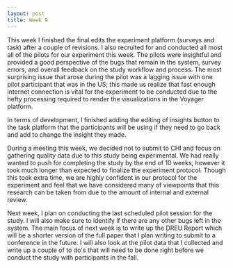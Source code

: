 ```yaml
---
layout: post
title: Week 9
---
```


This week I finished the final edits the experiment platform (surveys and task) after a couple of revisions. I also recruited for and conducted all most all of the pilots for our experiment this week. The pilots were insightful and provided a good perspective of the bugs that remain in the system, survey errors, and overall feedback on the study workflow and process. The most surprising issue that arose during the pilot was a lagging issue with one pilot participant that was in the US; this made us realize that fast enough internet connection is vital for the experiment to be conducted due to the hefty processing required to render the visualizations in the Voyager platform.

In terms of development, I finished adding the editing of insights button to the task platform that the participants will be using if they need to go back and add to change the insight they made.

During a meeting this week, we decided not to submit to CHI and focus on gathering quality data due to this study being experimental. We had really wanted to push for completing the study by the end of 10 weeks, however it took much longer than expected to finalize the experiment protocol. Though this took extra time, we are highly confident in our protocol for the experiment and feel that we have considered many of viewpoints that this research can be taken from due to the amount of internal and external review.

Next week, I plan on conducting the last scheduled pilot session for the study. I will also make sure to identify if there are any other bugs left in the system. The main focus of next week is to write up the DREU Report which will be a shorter version of the full paper that I plan writing to submit to a conference in the future. I will also look at the pilot data that I collected and write up a couple of to do's that will need to be done right before we conduct the study with participants in the fall.
